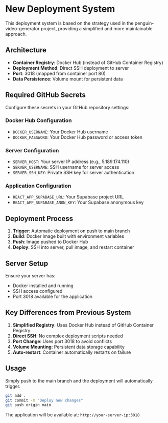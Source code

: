 # New Deployment System

This deployment system is based on the strategy used in the penguin-video-generator project, providing a simplified and more maintainable approach.

## Architecture

- **Container Registry**: Docker Hub (instead of GitHub Container Registry)
- **Deployment Method**: Direct SSH deployment to server
- **Port**: 3018 (mapped from container port 80)
- **Data Persistence**: Volume mount for persistent data

## Required GitHub Secrets

Configure these secrets in your GitHub repository settings:

### Docker Hub Configuration
- `DOCKER_USERNAME`: Your Docker Hub username
- `DOCKER_PASSWORD`: Your Docker Hub password or access token

### Server Configuration
- `SERVER_HOST`: Your server IP address (e.g., 5.189.174.110)
- `SERVER_USERNAME`: SSH username for server access
- `SERVER_SSH_KEY`: Private SSH key for server authentication

### Application Configuration
- `REACT_APP_SUPABASE_URL`: Your Supabase project URL
- `REACT_APP_SUPABASE_ANON_KEY`: Your Supabase anonymous key

## Deployment Process

1. **Trigger**: Automatic deployment on push to main branch
2. **Build**: Docker image built with environment variables
3. **Push**: Image pushed to Docker Hub
4. **Deploy**: SSH into server, pull image, and restart container

## Server Setup

Ensure your server has:
- Docker installed and running
- SSH access configured
- Port 3018 available for the application

## Key Differences from Previous System

1. **Simplified Registry**: Uses Docker Hub instead of GitHub Container Registry
2. **Direct SSH**: No complex deployment scripts needed
3. **Port Change**: Uses port 3018 to avoid conflicts
4. **Volume Mounting**: Persistent data storage capability
5. **Auto-restart**: Container automatically restarts on failure

## Usage

Simply push to the main branch and the deployment will automatically trigger.

```bash
git add .
git commit -m "Deploy new changes"
git push origin main
```

The application will be available at: `http://your-server-ip:3018`